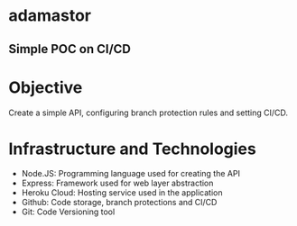# adamastor
## Simple POC on CI/CD

# Objective
Create a simple API, configuring branch protection rules and setting CI/CD.

# Infrastructure and Technologies
- Node.JS: Programming language used for creating the API
- Express: Framework used for web layer abstraction
- Heroku Cloud: Hosting service used in the application
- Github: Code storage, branch protections and CI/CD
- Git: Code Versioning tool